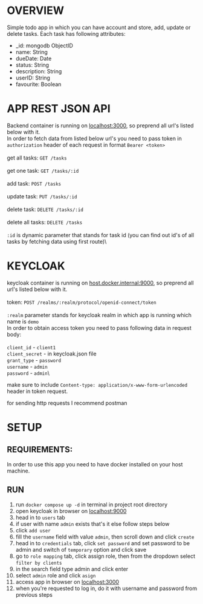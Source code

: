 # OVERVIEW

Simple todo app in which you can have account and store, add, update or delete tasks. Each task has following attributes:

- _id: mongodb ObjectID
- name: String
- dueDate: Date
- status: String
- description: String
- userID: String
- favourite: Boolean
# APP REST JSON API
Backend container is running on [localhost:3000](http://localhost:3000), so preprend all url's listed below with it.\
In order to fetch data from listed below url's you need to pass token in `authorization` header of each request in format `Bearer <token>`\
\
get all tasks: `GET /tasks`\
\
get one task: `GET /tasks/:id`\
\
add task: `POST /tasks`\
\
update task: `PUT /tasks/:id`\
\
delete task: `DELETE /tasks/:id`\
\
delete all tasks: `DELETE /tasks`\
\
`:id` is dynamic parameter that stands for task id (you can find out id's of all tasks by fetching data using first route)\

# KEYCLOAK
keycloak container is running on [host.docker.internal:9000](http://host.docker.internal:9000), so preprend all url's listed below with it.\
\
token: `POST /realms/:realm/protocol/openid-connect/token`\
\
`:realm` parameter stands for keycloak realm in which app is running which name is `demo`\
In order to obtain access token you need to pass following data in request body:\
\
`client_id` - `client1`\
`client_secret` - in keycloak.json file\
`grant_type` - `password`\
`username` - `admin`\
`password` - `admin`\

make sure to include `Content-type: application/x-www-form-urlencoded` header in token request.

for sending http requests I recommend postman

# SETUP

## REQUIREMENTS:
In order to use this app you need to have docker installed on your host machine.

## RUN
1. run `docker compose up -d` in terminal in project root directory
2. open keycloak in browser on [localhost:9000](http://localhost:9000)
3. head in to `users` tab
4. if user with name `admin` exists that's it else follow steps below
5. click `add user`
6. fill the `username` field with value `admin`, then scroll down and click `create`
7. head in to `credentials` tab, click `set password` and set password to be admin and switch of `temporary` option and click save
8. go to `role mapping` tab, click assign role, then from the dropdown select `filter by clients`
9. in the search field type admin and click enter
10. select `admin` role and click `asign`
11. access app in browser on [localhost:3000](http://localhost:3000)
12. when you're requested to log in, do it with username and password from previous steps
